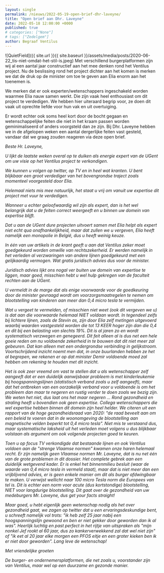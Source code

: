 ```yaml
---
layout: single
permalink: /nieuws/2022-05-19-open-brief-dhr-laveyne/
title: "Open brief aan Dhr. Laveyne"
date: 2022-05-18 12:00:00 +0000
published: true
# categories: ["None"]
# tags: ["Zedelgem"]
author: Begraaf Ventilus
---
```

![QuietField]({{ site.url }}{{ site.baseurl }}/assets/media/posts/2020-06-22_tis-niet-omdat-het-stil-is.jpeg)
Met verschillend burgerplatformen zijn wij al een aantal jaar constructief aan het mee denken rond het Ventilus project. Nu de beslissing rond het project dichter aan het komen is merken we dat de druk op de minister om toe te geven aan Elia enorm aan het toenemen is.

We merken dat er ook experten/wetenschappers ingeschakeld worden waarmee Elia nauw samen werkt. Die zijn vaak heel enthousiast om dit project te verdedigen. We hebben hier uiteraard begrip voor, ze doen dit vaak uit oprechte liefde voor hun vak en uit overtuiging.

Er wordt echter ook soms heel kort door de bocht gegaan en wetenschappelijke feiten die niet in het kraam passen worden geminimaliseerd of anders voorgsteld dan ze zijn. Bij Dhr. Laveyne hebben we in de afgelopen weken een aantal dergerlijke feiten vast gesteld, vandaar dat we graag zouden reageren via deze open brief.

*Beste Hr. Laveyne,*

*U lijkt de laatste weken overal op te duiken als energie expert van de UGent om uw visie op het Ventilus project te verkondigen.*

*We kunnen u volgen op twitter, op TV en in heel wat kranten. U bent blijkbaar een groot verdediger van het bovengrondse traject zoals momenteel voorgesteld door Elia.*

*Helemaal niets mis mee natuurlijk, het staat u vrij om vanuit uw expertise dit project met vuur te verdedigen.*

*Wanneer u echter geloofwaardig wil zijn als expert, dan is het wel belangrijk dat u de feiten correct weergeeft en u binnen uw domein van expertise blijft.*

*Dat u aan de UGent dure projecten uitvoert samen met Elia helpt als expert niet echt qua onafhankelijkheid, maar dat zullen we u vergeven, Elia heeft namelijk een monopolie in België, dus u heeft weinig keuze.*

*In één van uw artikels in de krant geeft u aan dat Ventilus zeker moet goedgekeurd worden omwille van rechtszekerheid. Er werden namelijk in het verleden al verzwaringen van andere lijnen goedgekeurd met een gelijkaardig vermogen. Wat gratis juridisch advies dus voor de minister.*

*Juridisch advies lijkt ons nogal ver buiten uw domein van expertise te liggen, maar goed, misschien hebt u wel hulp gekregen van de faculteit rechten aan de UGent.*

*U vermeldt in de marge dat als enige voorwaarde voor de goedkeuring door de minister gevraagd wordt om voorzorgsmaatregelen te nemen om blootstelling van kinderen aan meer dan 0,4 micro tesla te vermijden.*

*Wat u vergeet te vermelden, of misschien niet weet (ook dit vergeven we u) is dat aan die voorwaarde helemaal NIET voldaan wordt. In tegendeel zelfs bij lichtere lijnen, zoals de Stevin as, zijn door Elia zelf metingen uitgevoerd waarbij waarden vastgesteld worden die tot 13 KEER hoger zijn dan die 0,4 en dit bij een belasting van slechts 19%. Dit is al jaren zo en wordt systematisch verzwegen en genegeerd. Dit feit alleen al is dus net een hele goeie reden om nu voldoende zekerheid in te bouwen dat dit niet meer zal gebeuren. Dat kan alleen met een ondergrondse verbinding in gelijkstroom. Voortschrijdend inzicht noemt men dat, in onze buurlanden hebben ze het al begrepen, we rekenen er op dat minister Demir voldoende moed zal hebben om rekening te houden met dit inzicht.*

*Het is ook zeer vreemd om vast te stellen dat u als wetenschapper zelf aangeeft dat er een duidelijk aanwijsbaar probleem is met kinderleukemie bij hoogspanningslijnen (statistisch verband zoals u zelf aangeeft), maar dat het ontbreken van een oorzakelijk verband voor u voldoende is om het probleem dan maar te negeren en rustig verder te doen zoals we bezig zijn. We weten het niet, dus laat ons het maar negeren … Rond gezondheid en straling heeft u bovendien ook geen expertise. Collega wetenschappers die wel expertise hebben binnen dit domein zijn heel helder. We citeren uit een rapport van de hoge gezondheidsraad van 2020: "de raad beveelt aan om een beleid te voeren dat in de woonomgeving de blootstelling aan magnetische velden beperkt tot 0,4 micro tesla". Niet mis te verstaand dus, maar systematische laksheid uit het verleden moet volgens u dus blijkbaar volstaan als argument om ook volgende projecten goed te keuren.*

*Toen u op focus TV verkondigde dat bestaande lijnen en ook Ventilus voldoen aan de "strenge Vlaamse normen" kwamen onze haren helemaal recht. Er zijn namelijk geen Vlaamse normen Mr. Laveyne, dat is nu net één van de grote problemen in dit dossier. Het complete gebrek aan een duidelijk wetgevend kader. Er is enkel het binnenmilieu besluit (waar de waarde van 0,4 micro tesla in vermeld staat), maar dat is niet meer dan een vrijblijvend advies,  er is geen enkele manier om dit als burger afdwingbaar te maken. U verwijst wellicht naar 100 micro Tesla norm die Europees van tel is. Dit is echter een norm voor acute (dus kortstondige) blootstelling, NIET voor langdurige blootstelling. Dit gaat over de gezondheid van uw medeburgers Mr. Laveyne, dus get your facts straight!*

*Maar goed, u hebt eigenlijk geen wetenschap nodig als het over gezondheid gaat, we zagen op twitter dat u een ervaringsdeskundige bent, u schreeft namelijk vol trots: "ik heb zelf 25 jaar nabij een hoogspanningslijn gewoond en ben er niet gekker door geworden dan ik al was". Heerlijk luchtig en past perfect in het rijtje van uitspraken als "mijn nonkel Jef rookt al 60 jaar, dus zo kankerverwekkend zal dat wel niet zijn" of "ik eet al 20 jaar elke morgen een PFOS eitje en een groter kieken ben ik er niet door geworden". Lang leve de wetenschap!*

*Met vriendelijke groeten*

*De burger- en ondernemersplatformen, die net zoals u, voorstander zijn van Ventilus, maar wel op een duurzame en gezonde manier.*
